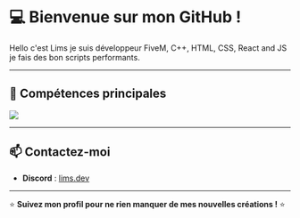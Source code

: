 # 💻 Bienvenue sur mon GitHub !

<p align='left'>Hello c'est Lims je suis développeur FiveM, C++, HTML, CSS, React and JS je fais des bon scripts performants.</p>

---

## 🚀 Compétences principales
<div align="left">
  <img src="https://skillicons.dev/icons?i=cpp,lua,html,css,js,vscode,github,python"/>
</div>

---

## 📫 Contactez-moi
- **Discord** : [lims.dev](#)

---

⭐️ **Suivez mon profil pour ne rien manquer de mes nouvelles créations !** ⭐️
